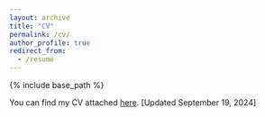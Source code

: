```yaml
---
layout: archive
title: "CV"
permalink: /cv/
author_profile: true
redirect_from:
  - /resume
---
```


{% include base_path %}

You can find my CV attached [here](https://github.com/antonioam31/antonioam31.github.io/raw/master/files/CV_acad-2.pdf). [Updated September 19, 2024]
